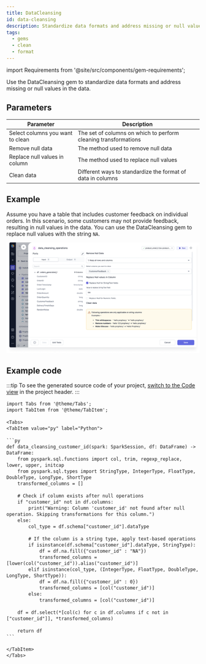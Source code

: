 ```yaml
---
title: DataCleansing
id: data-cleansing
description: Standardize data formats and address missing or null values in the data
tags:
  - gems
  - clean
  - format
---
```


import Requirements from '@site/src/components/gem-requirements';

<Requirements
  python_package_name=""
  python_package_version=""
  scala_package_name=""
  scala_package_version=""
  scala_lib=""
  python_lib=""
  uc_single="14.3+"
  uc_shared="14.3+"
  livy="3.0.1+"
/>

Use the DataCleansing gem to standardize data formats and address missing or null values in the data.

## Parameters

| Parameter                        | Description                                                     |
| -------------------------------- | --------------------------------------------------------------- |
| Select columns you want to clean | The set of columns on which to perform cleaning transformations |
| Remove null data                 | The method used to remove null data                             |
| Replace null values in column    | The method used to replace null values                          |
| Clean data                       | Different ways to standardize the format of data in columns     |

## Example

Assume you have a table that includes customer feedback on individual orders. In this scenario, some customers may not provide feedback, resulting in null values in the data. You can use the DataCleansing gem to replace null values with the string `NA`.

![Replace null with string](./img/replace-null-with-string.png)

## Example code

:::tip
To see the generated source code of your project, [switch to the Code view](https://docs.prophecy.io/engineers/project-lifecycle/#review-the-code) in the project header.
:::

````mdx-code-block
import Tabs from '@theme/Tabs';
import TabItem from '@theme/TabItem';

<Tabs>
<TabItem value="py" label="Python">

```py
def data_cleansing_customer_id(spark: SparkSession, df: DataFrame) -> DataFrame:
    from pyspark.sql.functions import col, trim, regexp_replace, lower, upper, initcap
    from pyspark.sql.types import StringType, IntegerType, FloatType, DoubleType, LongType, ShortType
    transformed_columns = []

    # Check if column exists after null operations
    if "customer_id" not in df.columns:
        print("Warning: Column 'customer_id' not found after null operation. Skipping transformations for this column.")
    else:
        col_type = df.schema["customer_id"].dataType

        # If the column is a string type, apply text-based operations
        if isinstance(df.schema["customer_id"].dataType, StringType):
            df = df.na.fill({"customer_id" : "NA"})
            transformed_columns = [lower(col("customer_id")).alias("customer_id")]
        elif isinstance(col_type, (IntegerType, FloatType, DoubleType, LongType, ShortType)):
            df = df.na.fill({"customer_id" : 0})
            transformed_columns = [col("customer_id")]
        else:
            transformed_columns = [col("customer_id")]

    df = df.select(*[col(c) for c in df.columns if c not in ["customer_id"]], *transformed_columns)

    return df
```

</TabItem>
</Tabs>
````

